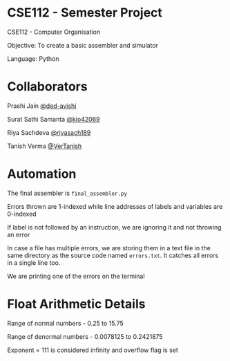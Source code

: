 # CSE112 - Semester Project
CSE112 - Computer Organisation

Objective: To create a basic assembler and simulator

Language: Python

# Collaborators
Prashi Jain [@ded-avishi](https://www.github.com/ded-avishi)

Surat Sathi Samanta [@kio42069](https://www.github.com/kio42069)

Riya Sachdeva [@riyasach189](https://www.github.com/riyasach189)

Tanish Verma [@VerTanish](https://www.github.com/vertanish)

# Automation

The final assembler is `final_assembler.py`

Errors thrown are 1-indexed while line addresses of labels and variables are 0-indexed

If label is not followed by an instruction, we are ignoring it and not throwing an error

In case a file has multiple errors, we are storing them in a text file in the same directory as the source code named `errors.txt`. It catches all errors in a single line too.

We are printing one of the errors on the terminal

# Float Arithmetic Details

Range of normal numbers - 0.25 to 15.75

Range of denormal numbers - 0.0078125 to 0.2421875

Exponent = 111 is considered infinity and overflow flag is set
